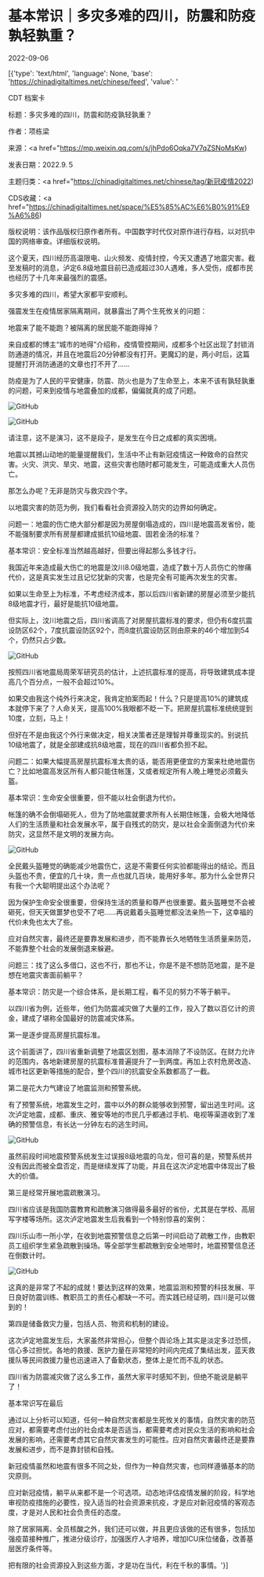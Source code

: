 # 基本常识｜多灾多难的四川，防震和防疫孰轻孰重？

2022-09-06

[{'type': 'text/html', 'language': None, 'base': 'https://chinadigitaltimes.net/chinese/feed', 'value': '

CDT 档案卡

标题：多灾多难的四川，防震和防疫孰轻孰重？

作者：项栋梁

来源：<a href="https://mp.weixin.qq.com/s/jhPdo6Oqka7V7qZSNoMsKw)

发表日期：2022.9.５

主题归类：<a href="https://chinadigitaltimes.net/chinese/tag/新冠疫情2022)

CDS收藏：<a href="https://chinadigitaltimes.net/space/%E5%85%AC%E6%B0%91%E9%A6%86)

版权说明：该作品版权归原作者所有。中国数字时代仅对原作进行存档，以对抗中国的网络审查。详细版权说明。





这个夏天，四川经历高温限电、山火频发、疫情封控，今天又遭遇了地震灾害。截至发稿时的消息，泸定6.8级地震目前已造成超过30人遇难，多人受伤，成都市民也经历了十几年来最强烈的震感。

多灾多难的四川，希望大家都平安顺利。

强震发生在疫情居家隔离期间，就暴露出了两个生死攸关的问题：

地震来了能不能跑？被隔离的居民能不能跑得掉？

来自成都的博主“城市的地得”介绍称，疫情管控期间，成都多个社区出现了封锁消防通道的情况，并且在地震后20分钟都没有打开。更魔幻的是，两小时后，这篇提醒打开消防通道的文章也打不开了……

防疫是为了人民的平安健康，防震、防火也是为了生命至上，本来不该有孰轻孰重的问题，可来到疫情与地震叠加的成都，偏偏就真的成了问题。

![GitHub](https://chinadigitaltimes.net/chinese/files/2022/09/post-686676-6317d57b42c83.)

![GitHub](https://chinadigitaltimes.net/chinese/files/2022/09/post-686676-6317d57b4cf4f.)

请注意，这不是演习，这不是段子，是发生在今日之成都的真实困境。

地震以其撼山动地的能量提醒我们，生活中不止有新冠疫情这一种致命的自然灾害。火灾、洪灾、旱灾、地震，这些灾害也随时都可能发生，可能造成重大人员伤亡。

那怎么办呢？无非是防灾与救灾四个字。

以地震灾害的防范为例，我们看看社会资源投入防灾的边界如何确定。

问题一：地震的伤亡绝大部分都是因为房屋倒塌造成的，四川是地震高发省份，能不能强制要求所有房屋都建成抵抗10级地震、固若金汤的标准？

基本常识：安全标准当然越高越好，但要出得起那么多钱才行。

我国近年来造成最大伤亡的地震是汶川8.0级地震，造成了数十万人员伤亡的惨痛代价，这是真实发生过且记忆犹新的灾害，也是完全有可能再次发生的灾害。

如果以生命至上为标准，不考虑经济成本，那以后四川省新建的房屋必须至少能抗8级地震才行，最好是能抗10级地震。

但实际上，汶川地震之后，四川省调高了对房屋抗震标准的要求，但仍有6度抗震设防区62个，7度抗震设防区92个，而8度抗震设防区则由原来的46个增加到54个，仍然只占少数。

![GitHub](https://chinadigitaltimes.net/chinese/files/2022/09/post-686676-6317d57b642c1.png)

按照四川省地震局周荣军研究员的估计，上述抗震标准的提高，将导致建筑成本提高几个百分点，一般不会超过10%。

如果交由我这个纯外行来决定，我肯定拍案而起！什么？只是提高10%的建筑成本就停下来了？人命关天，提高100%我眼都不眨一下。把房屋抗震标准统统提到10度，立刻，马上！

但好在不是由我这个外行来做决定，相关决策者还是理智并尊重现实的。别说抗10级地震了，就是全部建成抗8级地震，现在的四川省都负担不起。

问题二：如果大幅提高房屋抗震标准太贵的话，能否用更便宜的方案来杜绝地震伤亡？比如地震高发区所有人都只能住帐篷，又或者规定所有人晚上睡觉必须戴头盔。

基本常识：生命安全很重要，但不能以社会倒退为代价。

帐篷的确不会倒塌砸死人，但为了防地震就要求所有人长期住帐篷，会极大地降低人们的生活质量和社会发展水平，属于自残式的防灾，是以社会全面倒退为代价来防灾，这显然不是文明的发展方向。

![GitHub](https://chinadigitaltimes.net/chinese/files/2022/09/post-686676-6317d57b7b5d5.png)

全民戴头盔睡觉的确能减少地震伤亡，这是不需要任何实验都能得出的结论。而且头盔也不贵，便宜的几十块，贵一点也就几百块，能用好多年。那为什么全世界只有我一个大聪明提出这个办法呢？

因为保护生命安全很重要，但保持生活的质量和尊严也很重要。戴头盔睡觉不会被砸死，但天天做噩梦也受不了吧……再说戴着头盔睡觉都没法亲热一下，这幸福的代价未免也太大了些。

应对自然灾害，最终还是要靠发展和进步，而不能靠长久地牺牲生活质量来防范，不能靠整个社会的发展倒退来躲避。

问题三：找了这么多借口，这也不行，那也不让，你是不是不想防范地震，是不是想在地震灾害面前躺平？

基本常识：防灾是一个综合体系，是长期工程，看不见的努力不等于躺平。

以四川省为例，近些年，他们为防震减灾做了大量的工作，投入了数以百亿计的资金，建成了堪称全国最好的防震减灾体系。

第一是逐步提高房屋抗震标准。

这个前面讲了，四川省重新调整了地震区划图，基本消除了不设防区。在财力允许的范围内，各地新建房屋的抗震标准普遍提升了一到两度。再加上农村危房改造、城市社区更新等措施的配合，整个四川的抗震安全系数都高了一截。

第二是花大力气建设了地震监测和预警系统。

有了预警系统，地震发生之时，震中以外的群众能够收到预警，留出逃生时间。这次泸定地震，成都、重庆、雅安等地的市民几乎都通过手机、电视等渠道收到了准确的预警信息，有长达一分钟左右的逃生时间。

![GitHub](https://chinadigitaltimes.net/chinese/files/2022/09/post-686676-6317d57b879cd.png)

虽然前段时间地震预警系统发生过误报8级地震的乌龙，但可喜的是，预警系统并没有因此而被全盘否定，而是继续发挥了功能，并且在这次泸定地震中体现出了极大的价值。

第三是经常开展地震疏散演习。

四川省应该是我国防震教育和疏散演习做得最多最好的省份，尤其是在学校、高层写字楼等场所。这次泸定地震发生后我看到一个特别惊喜的案例：

四川乐山市一所小学，在收到地震预警信息之后第一时间启动了疏散工作，由教职员工组织学生紧急疏散到操场。等全部学生都疏散到安全地带时，地震预警信息还在倒数计时。

![GitHub](https://chinadigitaltimes.net/chinese/files/2022/09/post-686676-6317d57b94265.)

这真的是非常了不起的成就！要达到这样的效果，地震监测和预警的科技发展、平日良好防震训练、教职员工的责任心都缺一不可。而实践已经证明，四川是可以做到的！

第四是储备救灾力量，包括人员、物资和机制的建设。

这次泸定地震发生后，大家虽然非常担心，但整个舆论场上其实是淡定多过恐慌，信心多过担忧。各地的救援、医护力量在非常短的时间内完成了集结出发，蓝天救援队等民间救援力量也迅速进入了备勤状态，整体上是忙而不乱的状态。

四川省为防震减灾做了这么多工作，虽然大家平时感知不到，但绝不能说是躺平了！

基本常识写在最后

通过以上分析可以知道，任何一种自然灾害都是生死攸关的事情，自然灾害的防范应对，都需要考虑付出的社会成本是否适当，都需要考虑对民众生活的影响和社会发展的影响，还需要考虑其它自然灾害发生的可能性。应对自然灾害最终还是要靠发展和进步，而不是靠封锁和自残。

新冠疫情虽然和地震有很多不同之处，但作为一种自然灾害，也同样遵循基本的防灾原则。

应对新冠疫情，躺平从来都不是一个可选项。动态地评估疫情发展的阶段，科学地审视防疫措施的必要性，投入适当的社会资源来抗疫，才是应对新冠疫情的客观态度，才是对人民和社会负责任的态度。

除了居家隔离、全员核酸之外，我们还可以做，并且更应该做的还有很多，包括加强疫苗接种推广，推进分级诊疗，加强医疗人才培养，增加ICU床位储备，改善基层医疗条件等。

把有限的社会资源投入到这些方面，才是功在当代，利在千秋的事情。'}]